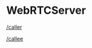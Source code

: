 # WebRTCServer 

[/caller](https://sunrintv.kro.kr/caller) 

[/callee](https://sunrintv.kro.kr/callee) 